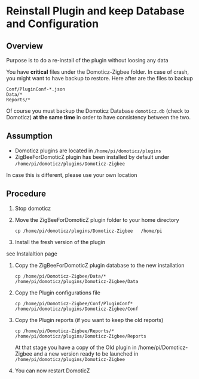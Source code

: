 # Reinstall Plugin and keep Database and Configuration

## Overview

Purpose is to do a re-install of the plugin without loosing any data

You have __critical__ files under the Domoticz-Zigbee folder. In case of crash, you might want to have backup to restore. Here after are the files to backup

    Conf/PluginConf-*.json
    Data/*
    Reports/*

Of course you must backup the Domoticz Database `domoticz.db` (check to Domoticz) __at the same time__ in order to have consistency between the two.


## Assumption

* Domoticz plugins are located in ```/home/pi/domoticz/plugins ```
* ZigBeeForDomoticZ plugin has been installed by default under ```/home/pi/domoticz/plugins/Domoticz-Zigbee```

In case this is different, please use your own location


## Procedure

1. Stop domoticz

1. Move the ZigBeeForDomoticZ plugin folder to your home directory

   ```
   cp /home/pi/domoticz/plugins/Domoticz-Zigbee   /home/pi
   ```

1. Install the fresh version of the plugin

see Instalaltion page

1. Copy the ZigBeeForDomoticZ plugin database to the new installation

   ```
   cp /home/pi/Domoticz-Zigbee/Data/* /home/pi/domoticz/plugins/Domoticz-Zigbee/Data
   ```

1. Copy the Plugin configurations file

   ```
   cp /home/pi/Domoticz-Zigbee/Conf/PluginConf* /home/pi/domoticz/plugins/Domoticz-Zigbee/Conf
   ```

1. Copy the Plugin reports (if you want to keep the old reports)

   ```
   cp /home/pi/Domoticz-Zigbee/Reports/* /home/pi/domoticz/plugins/Domoticz-Zigbee/Reports
   ```

   At that stage you have a copy of the Old plugin in /home/pi/Domoticz-Zigbee and a new version ready to be launched in ```/home/pi/domoticz/plugins/Domoticz-Zigbee```

1. You can now restart DomoticZ
